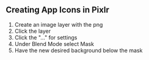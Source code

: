 
## Creating App Icons in Pixlr
1. Create an image layer with the png
2. Click the layer
3. Click the "..." for settings
4. Under Blend Mode select Mask
5. Have the new desired background below the mask
